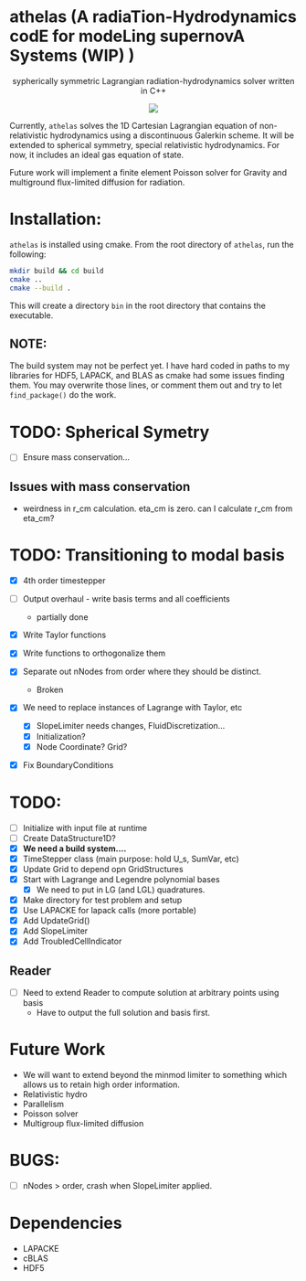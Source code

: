 # athelas (A radiaTion-Hydrodynamics codE for modeLing supernovA Systems (WIP) )
<p align="center">sypherically symmetric Lagrangian radiation-hydrodynamics solver written in C++ </p>

<p align="center">
<a href="./LICENSE"><img src="https://img.shields.io/badge/license-GPL-blue.svg"></a>
</p>

Currently, `athelas` solves the 1D Cartesian Lagrangian equation of non-relativistic hydrodynamics using a discontinuous Galerkin scheme. 
It will be extended to spherical symmetry, special relativistic hydrodynamics.
For now, it includes an ideal gas equation of state.

Future work will implement a finite element Poisson solver for Gravity and multiground flux-limited diffusion for radiation.

# Installation:
`athelas` is installed using cmake. From the root directory of `athelas`, run the following:

```sh
mkdir build && cd build
cmake ..
cmake --build .
```

This will create a directory `bin` in the root directory that contains the executable.

## NOTE: 
The build system may not be perfect yet. I have hard coded in paths to my libraries for HDF5, LAPACK, and BLAS as cmake had some issues finding them. You may overwrite those lines, or comment them out and try to let `find_package()` do the work.

# TODO: Spherical Symetry
 - [ ] Ensure mass conservation...
## Issues with mass conservation 
 - weirdness in r_cm calculation. eta_cm is zero. can I calculate r_cm from eta_cm? 

# TODO: Transitioning to modal basis
 - [x] 4th order timestepper
 - [ ] Output overhaul - write basis terms and all coefficients
   - partially done
 - [x] Write Taylor functions
 - [x] Write functions to orthogonalize them

 - [x] Separate out nNodes from order where they should be distinct.
    - Broken
 - [x] We need to replace instances of Lagrange with Taylor, etc
    - [x] SlopeLimiter needs changes, FluidDiscretization... 
    - [x] Initialization?
    - [x] Node Coordinate? Grid?
 - [x] Fix BoundaryConditions

# TODO:
 - [ ] Initialize with input file at runtime
 - [ ] Create DataStructure1D?
 - [x] **We need a build system....**
 - [x] TimeStepper class (main purpose: hold U_s, SumVar, etc)
 - [x] Update Grid to depend opn GridStructures
 - [x] Start with Lagrange and Legendre polynomial bases
    - [x] We need to put in LG (and LGL) quadratures.
- [x] Make directory for test problem and setup
- [x] Use LAPACKE for lapack calls (more portable)
- [x] Add UpdateGrid()
- [x] Add SlopeLimiter
- [x] Add TroubledCellIndicator

## Reader
 - [ ] Need to extend Reader to compute solution at arbitrary points using basis
    - Have to output the full solution and basis first.

# Future Work

- We will want to extend beyond the minmod limiter to something which allows us to retain high order information.
- Relativistic hydro
- Parallelism
- Poisson solver
- Multigroup flux-limited diffusion


# BUGS: 
- [ ] nNodes > order, crash when SlopeLimiter applied.

# Dependencies
* LAPACKE
* cBLAS
* HDF5

